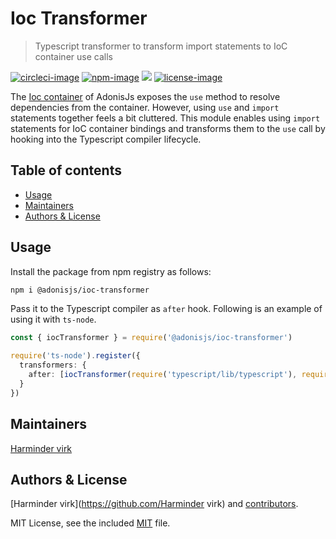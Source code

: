 # Ioc Transformer
> Typescript transformer to transform import statements to IoC container use calls

[![circleci-image]][circleci-url] [![npm-image]][npm-url] ![][typescript-image] [![license-image]][license-url]

The [Ioc container](https://github.com/adonisjs/fold) of AdonisJs exposes the `use` method to resolve dependencies from the container. However, using `use` and `import` statements together feels a bit cluttered. This module enables using `import` statements for IoC container bindings and transforms them to the `use` call by hooking into the Typescript compiler lifecycle.

<!-- START doctoc generated TOC please keep comment here to allow auto update -->
<!-- DON'T EDIT THIS SECTION, INSTEAD RE-RUN doctoc TO UPDATE -->
## Table of contents

- [Usage](#usage)
- [Maintainers](#maintainers)
- [Authors & License](#authors--license)

<!-- END doctoc generated TOC please keep comment here to allow auto update -->

## Usage
Install the package from npm registry as follows:

```sh
npm i @adonisjs/ioc-transformer
```

Pass it to the Typescript compiler as `after` hook. Following is an example of using it with `ts-node`.

```ts
const { iocTransformer } = require('@adonisjs/ioc-transformer')

require('ts-node').register({
  transformers: {
    after: [iocTransformer(require('typescript/lib/typescript'), require('./.adonisrc.json'))],
  }
})
```

## Maintainers
[Harminder virk](https://github.com/thetutlage)

## Authors & License
[Harminder virk](https://github.com/Harminder virk) and [contributors](https://github.com/adonisjs/ioc-transformer/graphs/contributors).

MIT License, see the included [MIT](LICENSE.md) file.

[circleci-image]: https://img.shields.io/circleci/project/github/adonisjs/ioc-transformer/master.svg?style=for-the-badge&logo=circleci
[circleci-url]: https://circleci.com/gh/adonisjs/ioc-transformer "circleci"

[npm-image]: https://img.shields.io/npm/v/@adonisjs/ioc-transformer.svg?style=for-the-badge&logo=npm
[npm-url]: https://npmjs.org/package/@adonisjs/ioc-transformer "npm"

[typescript-image]: https://img.shields.io/badge/Typescript-294E80.svg?style=for-the-badge&logo=typescript

[license-url]: LICENSE.md
[license-image]: https://img.shields.io/aur/license/pac.svg?style=for-the-badge
